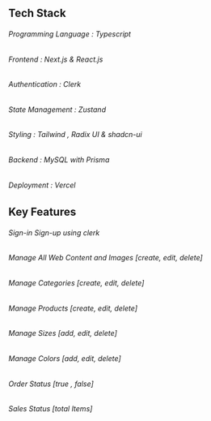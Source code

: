 ## Tech Stack

###### Programming Language : Typescript
###### Frontend : Next.js & React.js
###### Authentication : Clerk
###### State Management : Zustand
###### Styling : Tailwind , Radix UI & shadcn-ui
###### Backend : MySQL with Prisma
###### Deployment : Vercel



## Key Features

###### Sign-in Sign-up using clerk
###### Manage All Web Content and Images [create, edit, delete]
###### Manage Categories [create, edit, delete]
###### Manage Products [create, edit, delete]
###### Manage Sizes [add, edit, delete]
###### Manage Colors [add, edit, delete]
###### Order Status [true , false]
###### Sales Status [total Items]
